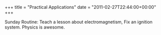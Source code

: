 +++
title = "Practical Applications"
date = "2011-02-27T22:44:00+00:00"
+++

Sunday Routine:  Teach a lesson about electromagnetism, Fix an ignition system.  Physics is awesome.
			
